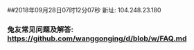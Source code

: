 ##2018年09月28日07时12分07秒 新址: 104.248.23.180
### 兔友常见问题及解答: https://github.com/wanggonging/d/blob/w/FAQ.md
